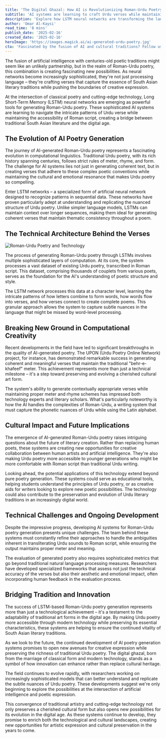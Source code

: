 ```yaml
---
title: 'The Digital Ghazal: How AI is Revolutionizing Roman-Urdu Poetry Through LSTM Neural Networks'
subtitle: 'AI systems are learning to craft Urdu verses while maintaining cultural traditions'
description: 'Explore how LSTM neural networks are transforming the landscape of Roman-Urdu poetry by capturing the essence of South Asian literary traditions and pushing creative boundaries.'
author: 'Omar Al-Kaysi'
read_time: '8 mins'
publish_date: '2025-02-16'
created_date: '2025-02-16'
heroImage: 'https://images.magick.ai/ai-generated-urdu-poetry.jpg'
cta: 'Fascinated by the fusion of AI and cultural traditions? Follow us on LinkedIn to stay updated on the latest developments in AI\'s role in preserving and evolving literary heritage.'
---
```


The fusion of artificial intelligence with centuries-old poetic traditions might seem like an unlikely partnership, but in the realm of Roman-Urdu poetry, this combination is creating fascinating new possibilities. As neural networks become increasingly sophisticated, they're not just processing language – they're crafting verses that capture the essence of South Asian literary traditions while pushing the boundaries of creative expression.

At the intersection of classical poetry and cutting-edge technology, Long Short-Term Memory (LSTM) neural networks are emerging as powerful tools for generating Roman-Urdu poetry. These sophisticated AI systems are learning to navigate the intricate patterns of Urdu verse while maintaining the accessibility of Roman script, creating a bridge between traditional South Asian literature and the digital age.

## The Evolution of AI Poetry Generation

The journey of AI-generated Roman-Urdu poetry represents a fascinating evolution in computational linguistics. Traditional Urdu poetry, with its rich history spanning centuries, follows strict rules of meter, rhyme, and form. The challenge for AI systems lies not just in generating coherent text, but in creating verses that adhere to these complex poetic conventions while maintaining the cultural and emotional resonance that makes Urdu poetry so compelling.

Enter LSTM networks – a specialized form of artificial neural network designed to recognize patterns in sequential data. These networks have proven particularly adept at understanding and replicating the nuanced structure of Urdu poetry. Unlike simpler language models, LSTMs can maintain context over longer sequences, making them ideal for generating coherent verses that maintain thematic consistency throughout a poem.

## The Technical Architecture Behind the Verses

![Roman-Urdu Poetry and Technology](https://i.magick.ai/PIXE/1739722434624_magick_img.webp)

The process of generating Roman-Urdu poetry through LSTMs involves multiple sophisticated layers of computation. At its core, the system processes a vast dataset of existing Urdu poetry, transcribed in Roman script. This dataset, comprising thousands of couplets from various poets, serves as the foundation for the AI's understanding of poetic structure and style.

The LSTM network processes this data at a character level, learning the intricate patterns of how letters combine to form words, how words flow into verses, and how verses connect to create complete poems. This granular approach allows the system to capture subtle nuances in the language that might be missed by word-level processing.

## Breaking New Ground in Computational Creativity

Recent developments in the field have led to significant breakthroughs in the quality of AI-generated poetry. The UPON (Urdu Poetry Online Network) project, for instance, has demonstrated remarkable success in generating coherent and meaningful verses that maintain the traditional "behr-e-khafeef" meter. This achievement represents more than just a technical milestone – it's a step toward preserving and evolving a cherished cultural art form.

The system's ability to generate contextually appropriate verses while maintaining proper meter and rhyme schemes has impressed both technology experts and literary scholars. What's particularly noteworthy is how the AI handles the complexities of Roman-Urdu, a writing system that must capture the phonetic nuances of Urdu while using the Latin alphabet.

## Cultural Impact and Future Implications

The emergence of AI-generated Roman-Urdu poetry raises intriguing questions about the future of literary creation. Rather than replacing human poets, these systems are creating new opportunities for creative collaboration between human artists and artificial intelligence. They're also making Urdu poetry more accessible to younger generations who might be more comfortable with Roman script than traditional Urdu writing.

Looking ahead, the potential applications of this technology extend beyond pure poetry generation. These systems could serve as educational tools, helping students understand the principles of Urdu poetry, or as creative aids for writers looking to explore new poetic possibilities. The technology could also contribute to the preservation and evolution of Urdu literary traditions in an increasingly digital world.

## Technical Challenges and Ongoing Development

Despite the impressive progress, developing AI systems for Roman-Urdu poetry generation presents unique challenges. The team behind these systems must constantly refine their approaches to handle the ambiguities inherent in transliterating Urdu sounds to Roman script, while ensuring the output maintains proper meter and meaning.

The evaluation of generated poetry also requires sophisticated metrics that go beyond traditional natural language processing measures. Researchers have developed specialized frameworks that assess not just the technical accuracy of the verses but also their aesthetic and emotional impact, often incorporating human feedback in the evaluation process.

## Bridging Tradition and Innovation

The success of LSTM-based Roman-Urdu poetry generation represents more than just a technological achievement – it's a testament to the adaptability of traditional art forms in the digital age. By making Urdu poetry more accessible through modern technology while preserving its essential characteristics, these systems are helping to ensure the continued vitality of South Asian literary traditions.

As we look to the future, the continued development of AI poetry generation systems promises to open new avenues for creative expression while preserving the richness of traditional Urdu poetry. The digital ghazal, born from the marriage of classical form and modern technology, stands as a symbol of how innovation can enhance rather than replace cultural heritage.

The field continues to evolve rapidly, with researchers working on increasingly sophisticated models that can better understand and replicate the subtle nuances of Urdu poetry. These developments suggest we're only beginning to explore the possibilities at the intersection of artificial intelligence and poetic expression.

This convergence of traditional artistry and cutting-edge technology not only preserves a cherished cultural form but also opens new possibilities for its evolution in the digital age. As these systems continue to develop, they promise to enrich both the technological and cultural landscapes, creating new opportunities for artistic expression and cultural preservation in the years to come.